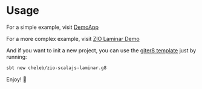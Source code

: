# Usage


For a simple example, visit [DemoApp](https://github.com/cheleb/zio-laminar-tapir/blob/master/examples/client/src/main/scala/demo/DemoApp.scala)


For a more complex example, visit [ZIO Laminar Demo](https://github.com/cheleb/zio-laminar-demo)

And if you want to init a new project, you can use the [giter8 template](https://github.com/cheleb/zio-scalajs-laminar.g8) just by running:

```bash
sbt new cheleb/zio-scalajs-laminar.g8
```

Enjoy! 🚀

